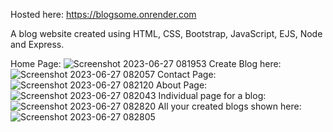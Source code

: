 Hosted here: https://blogsome.onrender.com

A blog website created using HTML, CSS, Bootstrap, JavaScript, EJS, Node and Express.

Home Page:
![Screenshot 2023-06-27 081953](https://github.com/aryaa0502/blog/assets/101689725/f8300b73-1e20-4ac0-8bfe-538d848825cc)
Create Blog here:
![Screenshot 2023-06-27 082057](https://github.com/aryaa0502/blog/assets/101689725/1fb3226d-c27b-46ee-a4ee-deb1a7698a2b)
Contact Page:
![Screenshot 2023-06-27 082120](https://github.com/aryaa0502/blog/assets/101689725/45aa1b7b-e675-4bec-9856-7a7b1b169256)
About Page:
![Screenshot 2023-06-27 082043](https://github.com/aryaa0502/blog/assets/101689725/400fcdfc-aecc-44fd-b07f-012672122d7f)
Individual page for a blog:
![Screenshot 2023-06-27 082820](https://github.com/aryaa0502/blog/assets/101689725/a5344faa-dd34-4a48-a92a-17155bf1dc8a)
All your created blogs shown here:
![Screenshot 2023-06-27 082805](https://github.com/aryaa0502/blog/assets/101689725/6b2355cc-b591-4017-9b7a-945628a71a23)
